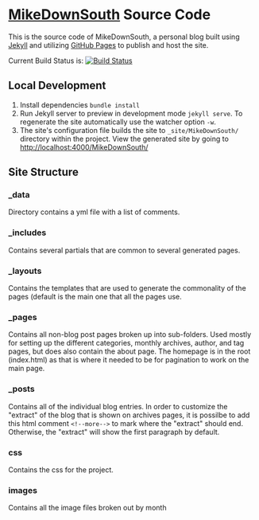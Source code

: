 # [MikeDownSouth](http://http://thewaysnrubthinks.github.io/MikeDownSouth/) Source Code

This is the source code of MikeDownSouth, a personal blog built using [Jekyll](http://jekyllrb.com) and utilizing [GitHub Pages](https://pages.github.com/) to publish and host the site.

Current Build Status is: [![Build Status](https://secure.travis-ci.org/TheWaySnrubThinks/MikeDownSouth.png?branch=gh-pages)](http://travis-ci.org/TheWaySnrubThinks/MikeDownSouth)

## Local Development

1. Install dependencies `bundle install`
2. Run Jekyll server to preview in development mode `jekyll serve`.  To regenerate the site automatically use the watcher option `-w`.
3. The site's configuration file builds the site to `_site/MikeDownSouth/` directory within the project.  View the generated site by going to [http://localhost:4000/MikeDownSouth/](http://localhost:4000/MikeDownSouth/)

## Site Structure

### _data 
Directory contains a yml file with a list of comments.

### _includes 
Contains several partials that are common to several generated pages.

### _layouts 
Contains the templates that are used to generate the commonality of the pages (default is the main one that all the pages use.

### _pages 
Contains all non-blog post pages  broken up into sub-folders. Used mostly for setting up the different categories, monthly archives, author, and tag pages, but does also contain the about page. The homepage is in the root (index.html) as that is where it needed to be for pagination to work on the main page.

### _posts
Contains all of the individual blog entries.  In order to customize the "extract" of the blog that is shown on archives pages, it is possilbe to add this html comment `<!--more-->` to mark where the "extract" should end.  Otherwise, the "extract" will show the first paragraph by default.

### css 
Contains the css for the project.

### images 
Contains all the image files broken out by month
